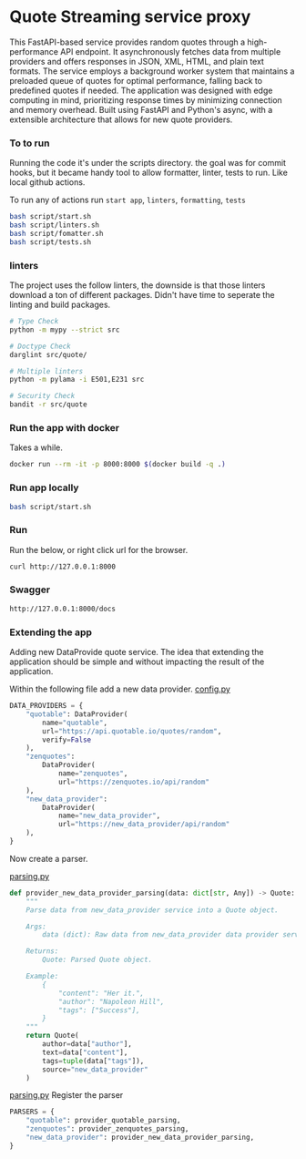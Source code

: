 # Quote Streaming service proxy

This FastAPI-based service provides random quotes through a high-performance API endpoint. It asynchronously fetches data from multiple providers and offers responses in JSON, XML, HTML, and plain text formats. The service employs a background worker system that maintains a preloaded queue of quotes for optimal performance, falling back to predefined quotes if needed.
The application was designed with edge computing in mind, prioritizing response times by minimizing connection and memory overhead. Built using FastAPI and Python's async, with a extensible architecture that allows for new quote providers.


### To to run
Running the code it's under the scripts directory.
the goal was for commit hooks, but it became handy tool to allow formatter, linter, tests to run.
Like local github actions.

To run any of actions run `start app`, `linters`, `formatting`, `tests`
```bash
bash script/start.sh
bash script/linters.sh
bash script/fomatter.sh
bash script/tests.sh
```

### linters
The project uses the follow linters, the downside is that those linters download a ton of different packages.
Didn't have time to seperate the linting and build packages.
```bash
# Type Check
python -m mypy --strict src

# Doctype Check
darglint src/quote/

# Multiple linters
python -m pylama -i E501,E231 src

# Security Check
bandit -r src/quote
```

### Run the app with docker
Takes a while.
```bash
docker run --rm -it -p 8000:8000 $(docker build -q .)
```

### Run app locally
```bash
bash script/start.sh
```

### Run
Run the below, or right click url for the browser.
```bash
curl http://127.0.0.1:8000
```
### Swagger
```bash
http://127.0.0.1:8000/docs
```


### Extending the app
Adding new DataProvide quote service.
The idea that extending the application should be simple and without impacting the result of the application.

Within the following file add a new data provider.
[config.py](src/quote/config.py)
```python
DATA_PROVIDERS = {
    "quotable": DataProvider(
        name="quotable",
        url="https://api.quotable.io/quotes/random",
        verify=False
    ),
    "zenquotes":
        DataProvider(
            name="zenquotes",
            url="https://zenquotes.io/api/random"
    ),
    "new_data_provider":
        DataProvider(
            name="new_data_provider",
            url="https://new_data_provider/api/random"
    ),
}
```
Now create a parser.

[parsing.py](src/quote/parsing.py)
```python
def provider_new_data_provider_parsing(data: dict[str, Any]) -> Quote:
    """
    Parse data from new_data_provider service into a Quote object.

    Args:
        data (dict): Raw data from new_data_provider data provider service.

    Returns:
        Quote: Parsed Quote object.

    Example:
        {
            "content": "Her it.",
            "author": "Napoleon Hill",
            "tags": ["Success"],
        }
    """
    return Quote(
        author=data["author"],
        text=data["content"],
        tags=tuple(data["tags"]),
        source="new_data_provider"
    )
```
[parsing.py](src/quote/parsing.py)
Register the parser
```python
PARSERS = {
    "quotable": provider_quotable_parsing,
    "zenquotes": provider_zenquotes_parsing,
    "new_data_provider": provider_new_data_provider_parsing,
}
```


